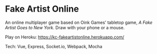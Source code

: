 # Fake Artist Online

An online multiplayer game based on Oink Games' tabletop game, _A Fake Artist Goes to New York_. Draw with your phone or a mouse.

Play on Heroku: https://kc-fakeartistonline.herokuapp.com/

Tech: Vue, Express, Socket.io, Webpack, Mocha
